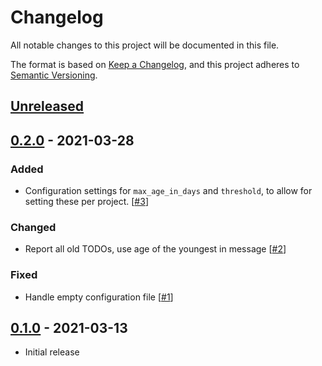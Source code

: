 # Changelog

All notable changes to this project will be documented in this file.

The format is based on [Keep a Changelog](https://keepachangelog.com/en/1.0.0/),
and this project adheres to
[Semantic Versioning](https://semver.org/spec/v2.0.0.html).

## [Unreleased]

[Unreleased]: https://github.com/johnsyweb/glyptodont/compare/v0.2.0..main

## [0.2.0] - 2021-03-28

### Added

- Configuration settings for `max_age_in_days` and `threshold`, to allow for
  setting these per project. [[#3]]

### Changed

- Report all old TODOs, use age of the youngest in message [[#2]]

### Fixed

- Handle empty configuration file [[#1]]

[#1]: https://github.com/johnsyweb/glyptodont/pull/1
[#2]: https://github.com/johnsyweb/glyptodont/pull/2
[#3]: https://github.com/johnsyweb/glyptodont/pull/3

[0.2.0]: https://github.com/johnsyweb/glyptodont/compare/v0.1.0..v0.2.0

## [0.1.0] - 2021-03-13

- Initial release

[0.1.0]: https://github.com/johnsyweb/glyptodont/releases/tag/v0.1.0
